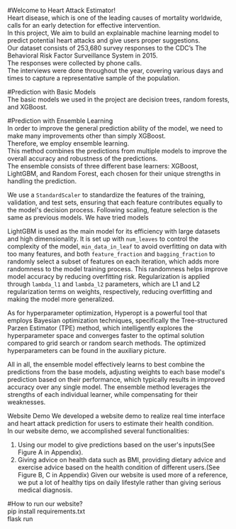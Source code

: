#Welcome to Heart Attack Estimator!  
Heart disease, which is one of the leading causes of mortality worldwide, calls for an early detection for effective intervention.   
In this project, We aim to build an explainable machine learning model to predict potential heart attacks and give users proper suggestions.   
Our dataset consists of 253,680 survey responses to the CDC’s The Behavioral Risk Factor Surveillance System in 2015.   
The responses were collected by phone calls.   
The interviews were done throughout the year, covering various days and times to capture a representative sample of the population.  

#Prediction with Basic Models  
The basic models we used in the project are decision trees, random forests, and XGBoost.    

#Prediction with Ensemble Learning  
In order to improve the general prediction ability of the model, we need to make many improvements other than simply XGBoost.   
Therefore, we employ ensemble learning.   
This method combines the predictions from multiple models to improve the overall accuracy and robustness of the predictions.   
The ensemble consists of three different base learners: XGBoost, LightGBM, and Random Forest, each chosen for their unique strengths in handling the prediction.

We use a `StandardScaler` to standardize the features of the training, validation, and test sets, ensuring that each feature contributes equally to the model's decision process. Following scaling, feature selection is the same as previous models.
We have tried models 

LightGBM is used as the main model for its efficiency with large datasets and high dimensionality. It is set up with `num_leaves` to control the complexity of the model, `min_data_in_leaf` to avoid overfitting on data with too many features, and both `feature_fraction` and `bagging_fraction` to randomly select a subset of features on each iteration, which adds more randomness to the model training process. This randomness helps improve model accuracy by reducing overfitting risk. Regularization is applied through `lambda_l1` and `lambda_l2` parameters, which are L1 and L2 regularization terms on weights, respectively, reducing overfitting and making the model more generalized.

As for hyperparameter optimization, Hyperopt is a powerful tool that employs Bayesian optimization techniques, specifically the Tree-structured Parzen Estimator (TPE) method, which intelligently explores the hyperparameter space and converges faster to the optimal solution compared to grid search or random search methods. The optimized hyperparameters can be found in the auxiliary picture.

All in all, the ensemble model effectively learns to best combine the predictions from the base models, adjusting weights to each base model's prediction based on their performance, which typically results in improved accuracy over any single model. The ensemble method leverages the strengths of each individual learner, while compensating for their weaknesses.


Website Demo
We developed a website demo to realize real time interface and heart attack prediction for users to estimate their health condition.   
In our website demo, we accomplished several functionalities:
1. Using our model to give predictions based on the user's inputs(See Figure A in Appendix).
2. Giving advice on health data such as BMI, providing dietary advice and exercise advice based on the health condition of different users.(See Figure B, C in Appendix)
Given our website is used more of a reference, we put a lot of healthy tips on daily lifestyle rather than giving serious medical diagnosis.

#How to run our website?  
pip install requirements.txt  
flask run
